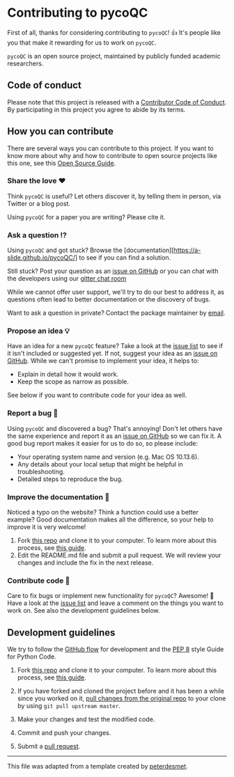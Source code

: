 # Contributing to pycoQC

First of all, thanks for considering contributing to `pycoQC`! 👍 It's people like you that make it rewarding for us to work on `pycoQC`.

`pycoQC` is an open source project, maintained by publicly funded academic researchers.

[repo]: https://github.com/a-slide/pycoQC
[issues]: https://github.com/a-slide/pycoQC/issues
[new_issue]: https://github.com/a-slide/pycoQC/issues/new
[email]: aleg@ebi.ac.uk
[code_of_conduct]: https://github.com/a-slide/pycoQC/blob/master/CODE_OF_CONDUCT.md

## Code of conduct

Please note that this project is released with a [Contributor Code of Conduct][code_of_conduct]. By participating in this project you agree to abide by its terms.

## How you can contribute

There are several ways you can contribute to this project. If you want to know more about why and how to contribute to open source projects like this one, see this [Open Source Guide](https://opensource.guide/how-to-contribute/).

### Share the love ❤️

Think `pycoQC` is useful? Let others discover it, by telling them in person, via Twitter or a blog post.

Using `pycoQC` for a paper you are writing? Please cite it.

### Ask a question ⁉️

Using `pycoQC` and got stuck? Browse the [documentation][https://a-slide.github.io/pycoQC/] to see if you can find a solution.

Still stuck? Post your question as an [issue on GitHub][new_issue] or you can chat with the developers using our [gitter chat room](https://gitter.im/pycoQC/community?utm_source=share-link&utm_medium=link&utm_campaign=share-link)

While we cannot offer user support, we'll try to do our best to address it, as questions often lead to better documentation or the discovery of bugs.

Want to ask a question in private? Contact the package maintainer by [email][email].

### Propose an idea 💡

Have an idea for a new `pycoQC` feature? Take a look at the [issue list][issues] to see if it isn't included or suggested yet. If not, suggest your idea as an [issue on GitHub][new_issue]. While we can't promise to implement your idea, it helps to:

* Explain in detail how it would work.
* Keep the scope as narrow as possible.

See below if you want to contribute code for your idea as well.

### Report a bug 🐛

Using `pycoQC` and discovered a bug? That's annoying! Don't let others have the same experience and report it as an [issue on GitHub][new_issue] so we can fix it. A good bug report makes it easier for us to do so, so please include:

* Your operating system name and version (e.g. Mac OS 10.13.6).
* Any details about your local setup that might be helpful in troubleshooting.
* Detailed steps to reproduce the bug.

### Improve the documentation 📖

Noticed a typo on the website? Think a function could use a better example? Good documentation makes all the difference, so your help to improve it is very welcome!

1. Fork [this repo][repo] and clone it to your computer. To learn more about this process, see [this guide](https://guides.github.com/activities/forking/).
2. Edit the README.md file and submit a pull request. We will review your changes and include the fix in the next release.

### Contribute code 📝

Care to fix bugs or implement new functionality for `pycoQC`? Awesome! 👏 Have a look at the [issue list][issues] and leave a comment on the things you want to work on. See also the development guidelines below.

## Development guidelines

We try to follow the [GitHub flow](https://guides.github.com/introduction/flow/) for development and the [PEP 8](https://www.python.org/dev/peps/pep-0008/) style Guide for Python Code.

1. Fork [this repo][repo] and clone it to your computer. To learn more about this process, see [this guide](https://guides.github.com/activities/forking/).

2. If you have forked and cloned the project before and it has been a while since you worked on it, [pull changes from the original repo](https://help.github.com/articles/merging-an-upstream-repository-into-your-fork/) to your clone by using `git pull upstream master`.

3. Make your changes and test the modified code.

4. Commit and push your changes.

5. Submit a [pull request](https://guides.github.com/activities/forking/#making-a-pull-request).

---

This file was adapted from a template created by [peterdesmet](https://gist.github.com/peterdesmet/e90a1b0dc17af6c12daf6e8b2f044e7c).
